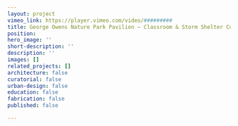 ```yaml
---
layout: project
vimeo_link: https://player.vimeo.com/video/#########
title: George Owens Nature Park Pavilion – Classroom & Storm Shelter Concept
position: 
hero_image: ''
short-description: ''
description: ''
images: []
related_projects: []
architecture: false
curatorial: false
urban-design: false
education: false
fabrication: false
published: false

---
```

